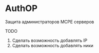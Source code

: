 # AuthOP
Защита администраторов MCPE серверов

TODO

1. Сделать возможность добавлять IP
2. Сделать возможность добавлять ники
